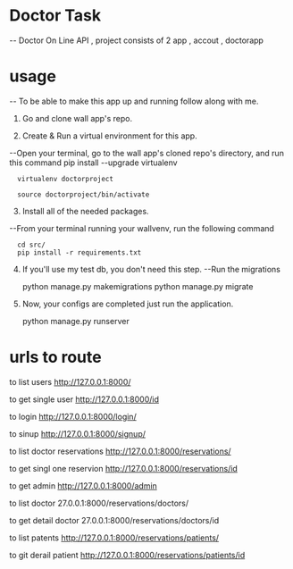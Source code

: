 # Doctor Task 
-- Doctor On Line API , project consists of 2 app , accout , doctorapp

# usage
-- To be able to make this app up and running follow along with me.
1. Go and clone wall app's repo.

2. Create & Run a virtual environment for this app.

--Open your terminal, go to the wall app's cloned repo's directory, and run this command
      pip install --upgrade virtualenv

      virtualenv doctorproject

      source doctorproject/bin/activate

3. Install all of the needed packages.

--From your terminal running your wallvenv, run the following command

      cd src/
      pip install -r requirements.txt


4. If you'll use my test db, you don't need this step.
--Run the migrations

     python manage.py makemigrations
     python manage.py migrate

5. Now, your configs are completed just run the application.

     python manage.py runserver

# urls to route 
to list users 
http://127.0.0.1:8000/

to get single user 
http://127.0.0.1:8000/id

to login
http://127.0.0.1:8000/login/

to sinup
http://127.0.0.1:8000/signup/

to list doctor reservations
http://127.0.0.1:8000/reservations/

to get singl one reservion
http://127.0.0.1:8000/reservations/id

to get admin 
http://127.0.0.1:8000/admin

to list doctor
27.0.0.1:8000/reservations/doctors/

to get detail doctor
27.0.0.1:8000/reservations/doctors/id

to list patents
http://127.0.0.1:8000/reservations/patients/

to git derail patient
http://127.0.0.1:8000/reservations/patients/id







